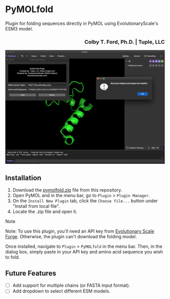 # PyMOLfold
Plugin for folding sequences directly in PyMOL using EvolutionaryScale's ESM3 model.

<h3 align="right">Colby T. Ford, Ph.D. | Tuple, LLC</h3>

![Plugin Screenshot](screenshot.png)

## Installation

1. Download the [pymolfold.zip](pymolfold.zip) file from this repository.
2. Open PyMOL and in the menu bar, go to `Plugin` > `Plugin Manager`.
3. On the `Install New Plugin` tab, click the `Choose file...` button under "Install from local file".
4. Locate the .zip file and open it.

> [!NOTE]
> Note: To use this plugin, you'll need an API key from [Evolutionary Scale Forge](https://forge.evolutionaryscale.ai/). Otherwise, the plugin can't download the folding model.

Once installed, navigate to `Plugin` > `PyMOLfold` in the menu bar.
Then, in the dialog box, simply paste in your API key and amino acid sequence you wish to fold.

## Future Features

- [ ] Add support for multiple chains (or FASTA input format).
- [ ] Add dropdown to select different ESM models.
